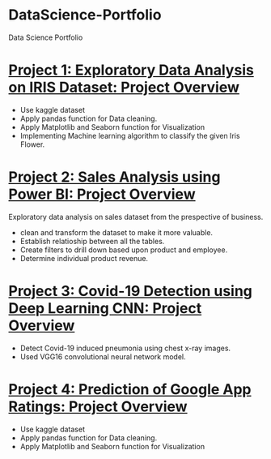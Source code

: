 # DataScience-Portfolio
Data Science Portfolio

# [Project 1: Exploratory Data Analysis on IRIS Dataset: Project Overview](https://github.com/ArsalanAhsan/Data-Analysis-Projects/tree/master/Exploratory-Data-Analysis%20on%20IRIS%20dataset)
* Use kaggle dataset
* Apply pandas function for Data cleaning.
* Apply Matplotlib and Seaborn function for Visualization
* Implementing Machine learning algorithm to classify the given Iris Flower.

# [Project 2: Sales Analysis using Power BI: Project Overview](https://github.com/ArsalanAhsan/Data-Analysis-Projects/tree/master/Sales%20Analysis%20using%20Power%20BI)
Exploratory data analysis on sales dataset from the prespective of business.
* clean and transform the dataset to make it more valuable.
* Establish relatioship between all the tables.
* Create filters to drill down based upon product and employee.
* Determine individual product revenue.

# [Project 3: Covid-19 Detection using Deep Learning CNN: Project Overview](https://github.com/ArsalanAhsan/Data-Analysis-Projects/tree/master/COVID-19%20Detection)
 * Detect Covid-19 induced pneumonia using chest x-ray images.
 * Used VGG16 convolutional neural network model.
 
# [Project 4: Prediction of Google App Ratings: Project Overview](https://github.com/ArsalanAhsan/Data-Analysis-Projects/tree/master/Prediction%20of%20Google%20App%20Rating)
* Use kaggle dataset
* Apply pandas function for Data cleaning.
* Apply Matplotlib and Seaborn function for Visualization
